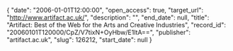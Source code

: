 {
  "date": "2006-01-01T12:00:00", 
  "open_access": true, 
  "target_url": "http://www.artifact.ac.uk/", 
  "description": "", 
  "end_date": null, 
  "title": "Artifact: Best of the Web for the Arts and Creative Industries", 
  "record_id": "20060101T120000/CpZ/V7tixN+OyHbw/E1ltA==", 
  "publisher": "artifact.ac.uk", 
  "slug": 126212, 
  "start_date": null
}

